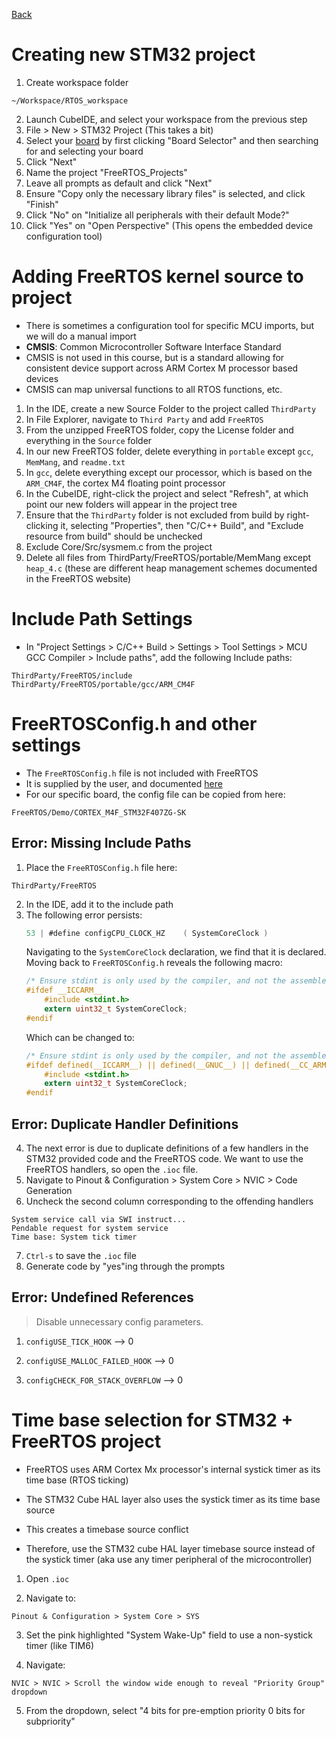 [Back](index.md)

# Creating new STM32 project
1. Create workspace folder
```
~/Workspace/RTOS_workspace
```
2. Launch CubeIDE, and select your workspace from the previous step
3. File > New > STM32 Project (This takes a bit)
4. Select your [board](Board.txt) by first clicking "Board Selector" and then searching for and selecting your board
5. Click "Next"
6. Name the project "FreeRTOS_Projects"
7. Leave all prompts as default and click "Next"
8. Ensure "Copy only the necessary library files" is selected, and click "Finish"
9. Click "No" on "Initialize all peripherals with their default Mode?"
10. Click "Yes" on "Open Perspective" (This opens the embedded device configuration tool)

# Adding FreeRTOS kernel source to project
- There is sometimes a configuration tool for specific MCU imports, but we will do a manual import
- **CMSIS**: Common Microcontroller Software Interface Standard
- CMSIS is not used in this course, but is a standard allowing for consistent device support across ARM Cortex M processor based devices
- CMSIS can map universal functions to all RTOS functions, etc.
1. In the IDE, create a new Source Folder to the project called `ThirdParty`
2. In File Explorer, navigate to `Third Party` and add `FreeRTOS`
3. From the unzipped FreeRTOS folder, copy the License folder and everything in the `Source` folder
4. In our new FreeRTOS folder, delete everything in `portable` except `gcc`, `MemMang`, and `readme.txt`
5. In `gcc`, delete everything except our processor, which is based on the `ARM_CM4F`, the cortex M4 floating point processor
6. In the CubeIDE, right-click the project and select "Refresh", at which point our new folders will appear in the project tree
7. Ensure that the `ThirdParty` folder is not excluded from build by right-clicking it, selecting "Properties", then "C/C++ Build", and "Exclude resource from build" should be unchecked
8. Exclude Core/Src/sysmem.c from the project
9. Delete all files from ThirdParty/FreeRTOS/portable/MemMang except `heap_4.c` (these are different heap management schemes documented in the FreeRTOS website)



# Include Path Settings

- In "Project Settings > C/C++ Build > Settings > Tool Settings > MCU GCC Compiler > Include paths", add the following Include paths:

```
ThirdParty/FreeRTOS/include
ThirdParty/FreeRTOS/portable/gcc/ARM_CM4F
```



# FreeRTOSConfig.h and other settings
- The `FreeRTOSConfig.h` file is not included with FreeRTOS
- It is supplied by the user, and documented [here](https://www.freertos.org/a00110.html)
- For our specific board, the config file can be copied from here:
```
FreeRTOS/Demo/CORTEX_M4F_STM32F407ZG-SK
```


## Error: Missing Include Paths

1. Place the `FreeRTOSConfig.h` file here:
```
ThirdParty/FreeRTOS
```
2. In the IDE, add it to the include path
3. The following error persists:
    ```c
    53 | #define configCPU_CLOCK_HZ    ( SystemCoreClock )
    ```
    Navigating to the `SystemCoreClock` declaration, we find that it is declared.
    Moving back to `FreeRTOSConfig.h` reveals the following macro:
    ```c
    /* Ensure stdint is only used by the compiler, and not the assembler. */
    #ifdef __ICCARM__
        #include <stdint.h>
        extern uint32_t SystemCoreClock;
    #endif
    ```
    Which can be changed to:
    ```c
    /* Ensure stdint is only used by the compiler, and not the assembler. */
    #ifdef defined(__ICCARM__) || defined(__GNUC__) || defined(__CC_ARM)
        #include <stdint.h>
        extern uint32_t SystemCoreClock;
    #endif
    ```


## Error: Duplicate Handler Definitions

4. The next error is due to duplicate definitions of a few handlers in the STM32 provided code and the FreeRTOS code. We want to use the FreeRTOS handlers, so open the `.ioc` file.
5. Navigate to Pinout & Configuration > System Core > NVIC > Code Generation
6. Uncheck the second column corresponding to the offending handlers
```
System service call via SWI instruct...
Pendable request for system service
Time base: System tick timer
```
7. `Ctrl-s` to save the `.ioc` file
8. Generate code by "yes"ing through the prompts


## Error: Undefined References

> Disable unnecessary config parameters.

1. `configUSE_TICK_HOOK` --> 0

2. `configUSE_MALLOC_FAILED_HOOK` --> 0

3. `configCHECK_FOR_STACK_OVERFLOW` --> 0



# Time base selection for STM32 + FreeRTOS project

- FreeRTOS uses ARM Cortex Mx processor's internal systick timer as its time base (RTOS ticking)

- The STM32 Cube HAL layer also uses the systick timer as its time base source

- This creates a timebase source conflict

- Therefore, use the STM32 cube HAL layer timebase source instead of the systick timer (aka use any timer peripheral of the microcontroller)

1. Open `.ioc`

2. Navigate to:
```
Pinout & Configuration > System Core > SYS
```

3. Set the pink highlighted "System Wake-Up" field to use a non-systick timer (like TIM6)

4. Navigate:
```
NVIC > NVIC > Scroll the window wide enough to reveal "Priority Group" dropdown
```
5. From the dropdown, select "4 bits for pre-emption priority 0 bits for subpriority"
